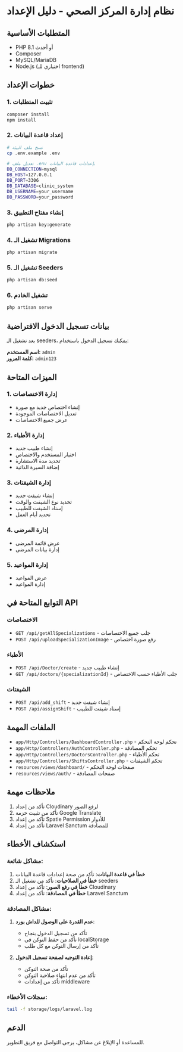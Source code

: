 # نظام إدارة المركز الصحي - دليل الإعداد

## المتطلبات الأساسية
- PHP 8.1 أو أحدث
- Composer
- MySQL/MariaDB
- Node.js (اختياري للـ frontend)

## خطوات الإعداد

### 1. تثبيت المتطلبات
```bash
composer install
npm install
```

### 2. إعداد قاعدة البيانات
```bash
# نسخ ملف البيئة
cp .env.example .env

# تعديل ملف .env بإعدادات قاعدة البيانات
DB_CONNECTION=mysql
DB_HOST=127.0.0.1
DB_PORT=3306
DB_DATABASE=clinic_system
DB_USERNAME=your_username
DB_PASSWORD=your_password
```

### 3. إنشاء مفتاح التطبيق
```bash
php artisan key:generate
```

### 4. تشغيل الـ Migrations
```bash
php artisan migrate
```

### 5. تشغيل الـ Seeders
```bash
php artisan db:seed
```

### 6. تشغيل الخادم
```bash
php artisan serve
```

## بيانات تسجيل الدخول الافتراضية

بعد تشغيل الـ seeders، يمكنك تسجيل الدخول باستخدام:

**اسم المستخدم:** `admin`  
**كلمة المرور:** `admin123`

## الميزات المتاحة

### 1. إدارة الاختصاصات
- إنشاء اختصاص جديد مع صورة
- تعديل الاختصاصات الموجودة
- عرض جميع الاختصاصات

### 2. إدارة الأطباء
- إنشاء طبيب جديد
- اختيار المستخدم والاختصاص
- تحديد مدة الاستشارة
- إضافة السيرة الذاتية

### 3. إدارة الشيفتات
- إنشاء شيفت جديد
- تحديد نوع الشيفت والوقت
- إسناد الشيفت للطبيب
- تحديد أيام العمل

### 4. إدارة المرضى
- عرض قائمة المرضى
- إدارة بيانات المرضى

### 5. إدارة المواعيد
- عرض المواعيد
- إدارة المواعيد

## التوابع المتاحة في API

### الاختصاصات
- `GET /api/getAllSpecializations` - جلب جميع الاختصاصات
- `POST /api/uploadSpecializationImage` - رفع صورة اختصاص

### الأطباء
- `POST /api/Doctor/create` - إنشاء طبيب جديد
- `GET /api/doctors/{specializationId}` - جلب الأطباء حسب الاختصاص

### الشيفتات
- `POST /api/add_shift` - إنشاء شيفت جديد
- `POST /api/assignShift` - إسناد شيفت للطبيب

## الملفات المهمة

- `app/Http/Controllers/DashboardController.php` - تحكم لوحة التحكم
- `app/Http/Controllers/AuthController.php` - تحكم المصادقة
- `app/Http/Controllers/DoctorsController.php` - تحكم الأطباء
- `app/Http/Controllers/ShiftsController.php` - تحكم الشيفتات
- `resources/views/dashboard/` - صفحات لوحة التحكم
- `resources/views/auth/` - صفحات المصادقة

## ملاحظات مهمة

1. تأكد من إعداد Cloudinary لرفع الصور
2. تأكد من تثبيت حزمة Google Translate
3. تأكد من إعداد Spatie Permission للأدوار
4. تأكد من إعداد Laravel Sanctum للمصادقة

## استكشاف الأخطاء

### مشاكل شائعة:
1. **خطأ في قاعدة البيانات**: تأكد من صحة إعدادات قاعدة البيانات
2. **خطأ في الصلاحيات**: تأكد من تشغيل الـ seeders
3. **خطأ في رفع الصور**: تأكد من إعداد Cloudinary
4. **خطأ في المصادقة**: تأكد من إعداد Laravel Sanctum

### مشاكل المصادقة:
1. **عدم القدرة على الوصول للداش بورد**: 
   - تأكد من تسجيل الدخول بنجاح
   - تأكد من حفظ التوكن في localStorage
   - تأكد من إرسال التوكن مع كل طلب

2. **إعادة التوجيه لصفحة تسجيل الدخول**:
   - تأكد من صحة التوكن
   - تأكد من عدم انتهاء صلاحية التوكن
   - تأكد من إعدادات middleware

### سجلات الأخطاء:
```bash
tail -f storage/logs/laravel.log
```

## الدعم

للمساعدة أو الإبلاغ عن مشاكل، يرجى التواصل مع فريق التطوير.


